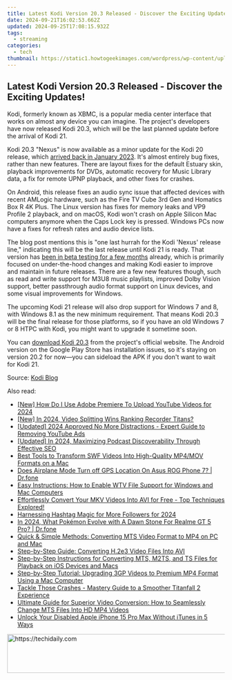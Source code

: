 ```yaml
---
title: Latest Kodi Version 20.3 Released - Discover the Exciting Updates!
date: 2024-09-21T16:02:53.662Z
updated: 2024-09-25T17:08:15.932Z
tags:
  - streaming
categories:
  - tech
thumbnail: https://static1.howtogeekimages.com/wordpress/wp-content/uploads/2024/01/kodi2.jpg
---
```


## Latest Kodi Version 20.3 Released - Discover the Exciting Updates!

Kodi, formerly known as XBMC, is a popular media center interface that works on almost any device you can imagine. The project's developers have now released Kodi 20.3, which will be the last planned update before the arrival of Kodi 21.

 Kodi 20.3 "Nexus" is now available as a minor update for the Kodi 20 release, which [arrived back in January 2023](https://facebook-video-content.techidaily.com/updated-2024-approved-how-to-thrive-after-facebooks-content-algorithm-overhaul/). It's almost entirely bug fixes, rather than new features. There are layout fixes for the default Estuary skin, playback improvements for DVDs, automatic recovery for Music Library data, a fix for remote UPNP playback, and other fixes for crashes.

 On Android, this release fixes an audio sync issue that affected devices with recent AMLogic hardware, such as the Fire TV Cube 3rd Gen and Homatics Box R 4K Plus. The Linux version has fixes for memory leaks and VP9 Profile 2 playback, and on macOS, Kodi won't crash on Apple Silicon Mac computers anymore when the Caps Lock key is pressed. Windows PCs now have a fixes for refresh rates and audio device lists.

 The blog post mentions this is "one last hurrah for the Kodi 'Nexus' release line," indicating this will be the last release until Kodi 21 is ready. That version has [been in beta testing for a few months](https://win-able.techidaily.com/fixing-your-account-after-being-hit-by-the-newest-dota-2-cheat-detector/) already, which is primarily focused on under-the-hood changes and making Kodi easier to improve and maintain in future releases. There are a few new features though, such as read and write support for M3U8 music playlists, improved Dolby Vision support, better passthrough audio format support on Linux devices, and some visual improvements for Windows.

 The upcoming Kodi 21 release will also drop support for Windows 7 and 8, with Windows 8.1 as the new minimum requirement. That means Kodi 20.3 will be the final release for those platforms, so if you have an old Windows 7 or 8 HTPC with Kodi, you might want to upgrade it sometime soon.

 You can [download Kodi 20.3](https://kodi.tv/download/) from the project's official website. The Android version on the Google Play Store has installation issues, so it's staying on version 20.2 for now—you can sideload the APK if you don't want to wait for Kodi 21.

 Source: [Kodi Blog](https://kodi.tv/article/kodi-20-3-nexus-release/)

<ins class="adsbygoogle"
     style="display:block"
     data-ad-format="autorelaxed"
     data-ad-client="ca-pub-7571918770474297"
     data-ad-slot="1223367746"></ins>

<ins class="adsbygoogle"
     style="display:block"
     data-ad-client="ca-pub-7571918770474297"
     data-ad-slot="8358498916"
     data-ad-format="auto"
     data-full-width-responsive="true"></ins>

<span class="atpl-alsoreadstyle">Also read:</span>
<div><ul>
<li><a href="https://youtube-data.techidaily.com/ow-do-i-use-adobe-premiere-to-upload-youtube-videos-for-2024/"><u>[New] How Do I Use Adobe Premiere To Upload YouTube Videos for 2024</u></a></li>
<li><a href="https://remote-screen-capture.techidaily.com/new-in-2024-video-splitting-wins-ranking-recorder-titans/"><u>[New] In 2024, Video Splitting Wins Ranking Recorder Titans?</u></a></li>
<li><a href="https://youtube-blog.techidaily.com/ed-2024-approved-no-more-distractions-expert-guide-to-removing-youtube-ads/"><u>[Updated] 2024 Approved No More Distractions - Expert Guide to Removing YouTube Ads</u></a></li>
<li><a href="https://fox-glue.techidaily.com/updated-in-2024-maximizing-podcast-discoverability-through-effective-seo/"><u>[Updated] In 2024, Maximizing Podcast Discoverability Through Effective SEO</u></a></li>
<li><a href="https://media-tips.techidaily.com/best-tools-to-transform-swf-videos-into-high-quality-mp4mov-formats-on-a-mac/"><u>Best Tools to Transform SWF Videos Into High-Quality MP4/MOV Formats on a Mac</u></a></li>
<li><a href="https://fake-location.techidaily.com/does-airplane-mode-turn-off-gps-location-on-asus-rog-phone-7-drfone-by-drfone-virtual-android/"><u>Does Airplane Mode Turn off GPS Location On Asus ROG Phone 7? | Dr.fone</u></a></li>
<li><a href="https://media-tips.techidaily.com/easy-instructions-how-to-enable-wtv-file-support-for-windows-and-mac-computers/"><u>Easy Instructions: How to Enable WTV File Support for Windows and Mac Computers</u></a></li>
<li><a href="https://media-tips.techidaily.com/effortlessly-convert-your-mkv-videos-into-avi-for-free-top-techniques-explored/"><u>Effortlessly Convert Your MKV Videos Into AVI for Free - Top Techniques Explored!</u></a></li>
<li><a href="https://instagram-video-files.techidaily.com/harnessing-hashtag-magic-for-more-followers-for-2024/"><u>Harnessing Hashtag Magic for More Followers for 2024</u></a></li>
<li><a href="https://pokemon-go-android.techidaily.com/in-2024-what-pokemon-evolve-with-a-dawn-stone-for-realme-gt-5-pro-drfone-by-drfone-virtual-android/"><u>In 2024, What Pokémon Evolve with A Dawn Stone For Realme GT 5 Pro? | Dr.fone</u></a></li>
<li><a href="https://media-tips.techidaily.com/quick-and-simple-methods-converting-mts-video-format-to-mp4-on-pc-and-mac/"><u>Quick & Simple Methods: Converting MTS Video Format to MP4 on PC and Mac</u></a></li>
<li><a href="https://media-tips.techidaily.com/step-by-step-guide-converting-h2e3-video-files-into-avi/"><u>Step-by-Step Guide: Converting H.2e3 Video Files Into AVI</u></a></li>
<li><a href="https://media-tips.techidaily.com/step-by-step-instructions-for-converting-mts-m2ts-and-ts-files-for-playback-on-ios-devices-and-macs/"><u>Step-by-Step Instructions for Converting MTS, M2TS, and TS Files for Playback on iOS Devices and Macs</u></a></li>
<li><a href="https://media-tips.techidaily.com/step-by-step-tutorial-upgrading-3gp-videos-to-premium-mp4-format-using-a-mac-computer/"><u>Step-by-Step Tutorial: Upgrading 3GP Videos to Premium MP4 Format Using a Mac Computer</u></a></li>
<li><a href="https://win-solutions.techidaily.com/1722999623017-tackle-those-crashes-mastery-guide-to-a-smoother-titanfall-2-experience/"><u>Tackle Those Crashes - Mastery Guide to a Smoother Titanfall 2 Experience</u></a></li>
<li><a href="https://media-tips.techidaily.com/ultimate-guide-for-superior-video-conversion-how-to-seamlessly-change-mts-files-into-hd-mp4-videos/"><u>Ultimate Guide for Superior Video Conversion: How to Seamlessly Change MTS Files Into HD MP4 Videos</u></a></li>
<li><a href="https://ios-unlock.techidaily.com/unlock-your-disabled-apple-iphone-15-pro-max-without-itunes-in-5-ways-by-drfone-ios/"><u>Unlock Your Disabled Apple iPhone 15 Pro Max Without iTunes in 5 Ways</u></a></li>
</ul></div>

<!-- affiliate ads begin -->
<a href="https://versadesk.pxf.io/c/5597632/1828647/21290" target="_top" id="1828647">
  <img src="//a.impactradius-go.com/display-ad/21290-1828647" border="0" alt="https://techidaily.com" width="728" height="90"/>
</a>
<img height="0" width="0" src="https://versadesk.pxf.io/i/5597632/1828647/21290" style="position:absolute;visibility:hidden;" border="0" />
<!-- affiliate ads end -->

